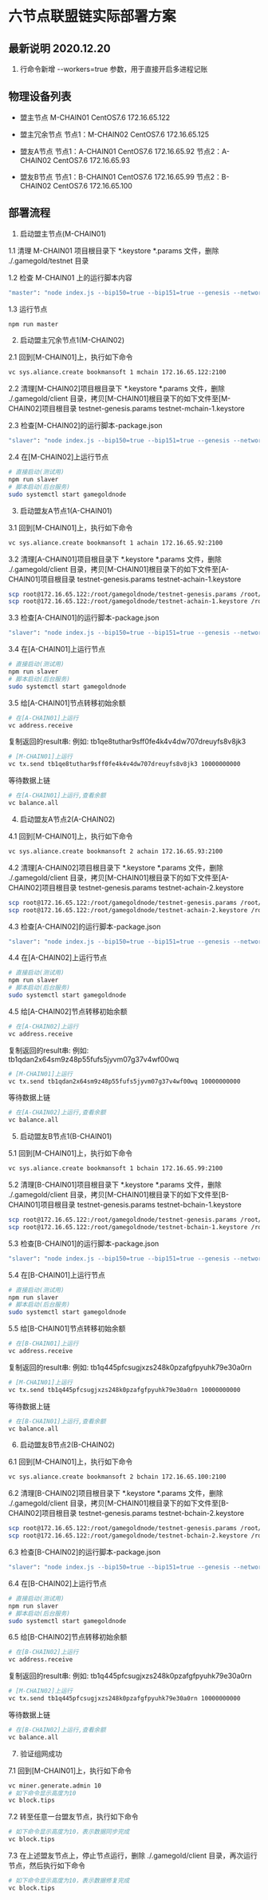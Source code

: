 # 六节点联盟链实际部署方案

## 最新说明 2020.12.20

1. 行命令新增 --workers=true 参数，用于直接开启多进程记账

## 物理设备列表

- 盟主节点
M-CHAIN01	        CentOS7.6	172.16.65.122

- 盟主冗余节点
节点1：M-CHAIN02	CentOS7.6	172.16.65.125

- 盟友A节点
节点1：A-CHAIN01	CentOS7.6	172.16.65.92
节点2：A-CHAIN02	CentOS7.6	172.16.65.93

- 盟友B节点
节点1：B-CHAIN01	CentOS7.6	172.16.65.99
节点2：B-CHAIN02	CentOS7.6	172.16.65.100

## 部署流程

1. 启动盟主节点(M-CHAIN01)

1.1 清理 M-CHAIN01 项目根目录下 *.keystore *.params 文件，删除 ./.gamegold/testnet 目录

1.2 检查 M-CHAIN01 上的运行脚本内容
```bash
"master": "node index.js --bip150=true --bip151=true --genesis --network=testnet --password=bookmansoft --nodes=172.16.65.125:2100 --kafka",
```

1.3 运行节点
```bash
npm run master
```

2. 启动盟主冗余节点1(M-CHAIN02)

2.1 回到[M-CHAIN01]上，执行如下命令
```bash
vc sys.aliance.create bookmansoft 1 mchain 172.16.65.122:2100
```

2.2 清理[M-CHAIN02]项目根目录下 *.keystore *.params 文件，删除 ./.gamegold/client 目录，拷贝[M-CHAIN01]根目录下的如下文件至[M-CHAIN02]项目根目录
testnet-genesis.params
testnet-mchain-1.keystore

2.3 检查[M-CHAIN02]的运行脚本-package.json
```bash
"slaver": "node index.js --bip150=true --bip151=true --genesis --network=testnet --prefix=~/.gamegold/client --password=bookmansoft --nodes=172.16.65.122:2100 --keystore=testnet-mchain-1.keystore",
```

2.4 在[M-CHAIN02]上运行节点
```bash
# 直接启动(测试用)
npm run slaver
# 脚本启动(后台服务)
sudo systemctl start gamegoldnode
```

3. 启动盟友A节点1(A-CHAIN01)

3.1 回到[M-CHAIN01]上，执行如下命令
```bash
vc sys.aliance.create bookmansoft 1 achain 172.16.65.92:2100
```

3.2 清理[A-CHAIN01]项目根目录下 *.keystore *.params 文件，删除 ./.gamegold/client 目录，拷贝[M-CHAIN01]根目录下的如下文件至[A-CHAIN01]项目根目录
testnet-genesis.params
testnet-achain-1.keystore

```bash
scp root@172.16.65.122:/root/gamegoldnode/testnet-genesis.params /root/gamegoldnode/
scp root@172.16.65.122:/root/gamegoldnode/testnet-achain-1.keystore /root/gamegoldnode/
```

3.3 检查[A-CHAIN01]的运行脚本-package.json
```bash
"slaver": "node index.js --bip150=true --bip151=true --genesis --network=testnet --prefix=~/.gamegold/client --password=bookmansoft --nodes=172.16.65.122:2100 --keystore=testnet-achain-1.keystore",
```

3.4 在[A-CHAIN01]上运行节点
```bash
# 直接启动(测试用)
npm run slaver
# 脚本启动(后台服务)
sudo systemctl start gamegoldnode
```

3.5 给[A-CHAIN01]节点转移初始余额
```bash
# 在[A-CHAIN01]上运行
vc address.receive
```
复制返回的result串: 例如: tb1qe8tuthar9sff0fe4k4v4dw707dreuyfs8v8jk3

```bash
# [M-CHAIN01]上运行
vc tx.send tb1qe8tuthar9sff0fe4k4v4dw707dreuyfs8v8jk3 10000000000
```

等待数据上链
```bash
# 在[A-CHAIN01]上运行,查看余额
vc balance.all
```

4. 启动盟友A节点2(A-CHAIN02)

4.1 回到[M-CHAIN01]上，执行如下命令
```bash
vc sys.aliance.create bookmansoft 2 achain 172.16.65.93:2100
```

4.2 清理[A-CHAIN02]项目根目录下 *.keystore *.params 文件，删除 ./.gamegold/client 目录，拷贝[M-CHAIN01]根目录下的如下文件至[A-CHAIN02]项目根目录
testnet-genesis.params
testnet-achain-2.keystore

```bash
scp root@172.16.65.122:/root/gamegoldnode/testnet-genesis.params /root/gamegoldnode/
scp root@172.16.65.122:/root/gamegoldnode/testnet-achain-2.keystore /root/gamegoldnode/
```

4.3 检查[A-CHAIN02]的运行脚本-package.json
```bash
"slaver": "node index.js --bip150=true --bip151=true --genesis --network=testnet --prefix=~/.gamegold/client --password=bookmansoft --nodes=172.16.65.122:2100 --keystore=testnet-achain-2.keystore",
```

4.4 在[A-CHAIN02]上运行节点
```bash
# 直接启动(测试用)
npm run slaver
# 脚本启动(后台服务)
sudo systemctl start gamegoldnode
```

4.5 给[A-CHAIN02]节点转移初始余额
```bash
# 在[A-CHAIN02]上运行
vc address.receive
```
复制返回的result串: 例如: tb1qdan2x64sm9z48p55fufs5jyvm07g37v4wf00wq

```bash
# [M-CHAIN01]上运行
vc tx.send tb1qdan2x64sm9z48p55fufs5jyvm07g37v4wf00wq 10000000000
```

等待数据上链
```bash
# 在[A-CHAIN02]上运行,查看余额
vc balance.all
```

5. 启动盟友B节点1(B-CHAIN01)

5.1 回到[M-CHAIN01]上，执行如下命令
```bash
vc sys.aliance.create bookmansoft 1 bchain 172.16.65.99:2100
```

5.2 清理[B-CHAIN01]项目根目录下 *.keystore *.params 文件，删除 ./.gamegold/client 目录，拷贝[M-CHAIN01]根目录下的如下文件至[B-CHAIN01]项目根目录
testnet-genesis.params
testnet-bchain-1.keystore

```bash
scp root@172.16.65.122:/root/gamegoldnode/testnet-genesis.params /root/gamegoldnode/
scp root@172.16.65.122:/root/gamegoldnode/testnet-bchain-1.keystore /root/gamegoldnode/
```

5.3 检查[B-CHAIN01]的运行脚本-package.json
```bash
"slaver": "node index.js --bip150=true --bip151=true --genesis --network=testnet --prefix=~/.gamegold/client --password=bookmansoft --nodes=172.16.65.122:2100 --keystore=testnet-bchain-1.keystore",
```

5.4 在[B-CHAIN01]上运行节点
```bash
# 直接启动(测试用)
npm run slaver
# 脚本启动(后台服务)
sudo systemctl start gamegoldnode
```

5.5 给[B-CHAIN01]节点转移初始余额
```bash
# 在[B-CHAIN01]上运行
vc address.receive
```
复制返回的result串: 例如: tb1q445pfcsugjxzs248k0pzafgfpyuhk79e30a0rn

```bash
# [M-CHAIN01]上运行
vc tx.send tb1q445pfcsugjxzs248k0pzafgfpyuhk79e30a0rn 10000000000
```

等待数据上链
```bash
# 在[B-CHAIN01]上运行,查看余额
vc balance.all
```

6. 启动盟友B节点2(B-CHAIN02)

6.1 回到[M-CHAIN01]上，执行如下命令
```bash
vc sys.aliance.create bookmansoft 2 bchain 172.16.65.100:2100
```

6.2 清理[B-CHAIN02]项目根目录下 *.keystore *.params 文件，删除 ./.gamegold/client 目录，拷贝[M-CHAIN01]根目录下的如下文件至[B-CHAIN02]项目根目录
testnet-genesis.params
testnet-bchain-2.keystore

```bash
scp root@172.16.65.122:/root/gamegoldnode/testnet-genesis.params /root/gamegoldnode/
scp root@172.16.65.122:/root/gamegoldnode/testnet-bchain-2.keystore /root/gamegoldnode/
```

6.3 检查[B-CHAIN02]的运行脚本-package.json
```bash
"slaver": "node index.js --bip150=true --bip151=true --genesis --network=testnet --prefix=~/.gamegold/client --password=bookmansoft --nodes=172.16.65.122:2100 --keystore=testnet-bchain-2.keystore",
```

6.4 在[B-CHAIN02]上运行节点
```bash
# 直接启动(测试用)
npm run slaver
# 脚本启动(后台服务)
sudo systemctl start gamegoldnode
```

6.5 给[B-CHAIN02]节点转移初始余额
```bash
# 在[B-CHAIN02]上运行
vc address.receive
```
复制返回的result串: 例如: tb1q445pfcsugjxzs248k0pzafgfpyuhk79e30a0rn

```bash
# [M-CHAIN02]上运行
vc tx.send tb1q445pfcsugjxzs248k0pzafgfpyuhk79e30a0rn 10000000000
```

等待数据上链
```bash
# 在[B-CHAIN02]上运行,查看余额
vc balance.all
```

7. 验证组网成功

7.1 回到[M-CHAIN01]上，执行如下命令
```bash
vc miner.generate.admin 10
# 如下命令显示高度为10
vc block.tips
```

7.2 转至任意一台盟友节点，执行如下命令
```bash
# 如下命令显示高度为10，表示数据同步完成
vc block.tips
```

7.3 在上述盟友节点上，停止节点运行，删除 ./.gamegold/client 目录，再次运行节点，然后执行如下命令
```bash
# 如下命令显示高度为10，表示数据修复完成
vc block.tips
```
